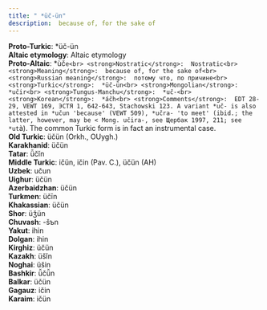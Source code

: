 ```yaml
---
title: " *üč-ün"
description:  because of, for the sake of
---
```


<strong>Proto-Turkic</strong>:  *üč-ün<br>
<strong>Altaic etymology</strong>:  Altaic etymology<br>
<strong> Proto-Altaic</strong>:  *ùč`e<br>
<strong>Nostratic</strong>:  Nostratic<br>
<strong>Meaning</strong>:  because of, for the sake of<br>
<strong>Russian meaning</strong>:  потому что, по причине<br>
<strong>Turkic</strong>:  *üč-ün<br>
<strong>Mongolian</strong>:  *učir<br>
<strong>Tungus-Manchu</strong>:  *uč-<br>
<strong>Korean</strong>:  *áčh<br>
<strong>Comments</strong>:  EDT 28-29, VEWT 169, ЭСТЯ 1, 642-643, Stachowski 123. A variant *uč- is also attested in *učun 'because' (VEWT 509), *učra- 'to meet' (ibid.; the latter, however, may be < Mong. učira-, see Щербак 1997, 211; see *ut`à). The common Turkic form is in fact an instrumental case.<br>
<strong>Old Turkic</strong>:  üčün (Orkh., OUygh.)<br>
<strong>Karakhanid</strong>:  üčün<br>
<strong>Tatar</strong>:  ü̆čĭn<br>
<strong>Middle Turkic</strong>:  ičün, ičin (Pav. C.), üčün (AH)<br>
<strong>Uzbek</strong>:  učun<br>
<strong>Uighur</strong>:  üčün<br>
<strong>Azerbaidzhan</strong>:  üčün<br>
<strong>Turkmen</strong>:  üčīn<br>
<strong>Khakassian</strong>:  üčün<br>
<strong>Shor</strong>:  üǯün<br>
<strong>Chuvash</strong>:  -šъn<br>
<strong>Yakut</strong>:  ihin<br>
<strong>Dolgan</strong>:  ihin<br>
<strong>Kirghiz</strong>:  üčün<br>
<strong>Kazakh</strong>:  üšĭn<br>
<strong>Noghai</strong>:  üšin<br>
<strong>Bashkir</strong>:  ü̆čü̆n<br>
<strong>Balkar</strong>:  üčün<br>
<strong>Gagauz</strong>:  ičin<br>
<strong>Karaim</strong>:  ičün<br>



